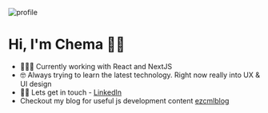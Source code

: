 ![profile](https://user-images.githubusercontent.com/94164544/197715270-8ff530f8-7e31-47e7-8c23-6835992d085b.jpeg)


# Hi, I'm Chema 👋🏼

- 👨🏼‍💻 Currently working with React and NextJS 
- 🤓 Always trying to learn the latest technology. Right now really into UX & UI design
- ✍🏼 Lets get in touch - [LinkedIn](https://www.linkedin.com/in/chema-maldonado-l%C3%B3pez-2a55aa170/)
- Checkout my blog for useful js development content [ezcmlblog](https://ezcml.blog)

